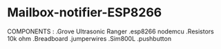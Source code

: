 # Mailbox-notifier-ESP8266
COMPONENTS :
  .Grove Ultrasonic Ranger
  .esp8266 nodemcu
  .Resistors 10k ohm
  .Breadboard
  .jumperwires
  .Sim800L
  .pushbutton
